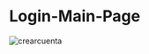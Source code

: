 # Login-Main-Page
![crearcuenta](https://user-images.githubusercontent.com/92419630/185851854-40fb24e4-85b4-478c-9a7f-112d0168610f.png)
